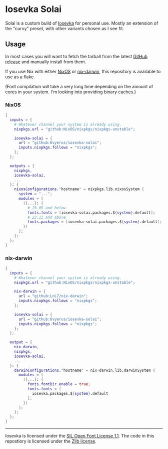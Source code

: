 # Iosevka Solai

Solai is a custom build of [Iosevka](https://github.com/be5invis/iosevka) for
personal use. Mostly an extension of the "curvy" preset, with other variants
chosen as I see fit.

## Usage

In most cases you will want to fetch the tarball from the latest
[GitHub release](https://github.com/Ovyerus/iosevka-solai/releases) and manually
install from them.

If you use Nix with either [NixOS](https://nixos.org) or
[nix-darwin](https://github.com/LnL7/nix-darwin), this repository is available
to use as a flake.

(Font compilation will take a very long time depending on the amount of cores in
your system. I'm looking into providing binary caches.)

### NixOS

```nix
{
  inputs = {
    # Whatever channel your system is already using.
    nixpkgs.url = "github:NixOS/nixpkgs/nixpkgs-unstable";

    iosevka-solai = {
      url = "github:Ovyerus/iosevka-solai";
      inputs.nixpkgs.follows = "nixpkgs";
    };
  };

  outputs = {
    nixpkgs,
    iosevka-solai,
    ...
  }: {
    nixosConfigurations."hostname" = nixpkgs.lib.nixosSystem {
      system = "...";
      modules = [
        ({...}: {
          # 23.05 and below
          fonts.fonts = [iosevka-solai.packages.${system}.default];
          # 23.11 and above
          fonts.packages = [iosevka-solai.packages.${system}.default];
        })
      ];
    };
  };
}

```

### nix-darwin

```nix
{
  inputs = {
    # Whatever channel your system is already using.
    nixpkgs.url = "github:NixOS/nixpkgs/nixpkgs-unstable";

    nix-darwin = {
      url = "github:LnL7/nix-darwin";
      inputs.nixpkgs.follows = "nixpkgs";
    };

    iosevka-solai = {
      url = "github:Ovyerus/iosevka-solai";
      inputs.nixpkgs.follows = "nixpkgs";
    };
  };

  output = {
    nix-darwin,
    nixpkgs,
    iosevka-solai,
    ...
  }: {
    darwinConfigurations."hostname" = nix-darwin.lib.darwinSystem {
      modules = [
        ({...}: {
          fonts.fontDir.enable = true;
          fonts.fonts = [
            iosevka.packages.${system}.default
          ];
        })
      ];
    };
  };
}

```

---

Iosevka is licensed under the
[SIL Open Font License 1.1](https://github.com/be5invis/Iosevka/blob/main/LICENSE.md).
The code in this repostiory is licensed under the [Zlib license](./LICENSE).
